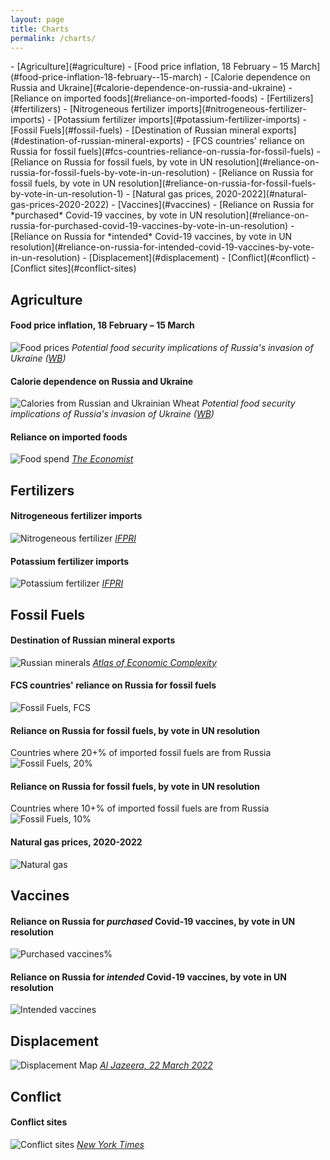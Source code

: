 ```yaml
---
layout: page
title: Charts
permalink: /charts/
---
```


<div class="toc" markdown="1">
- [Agriculture](#agriculture)
    - [Food price inflation, 18 February – 15 March](#food-price-inflation-18-february--15-march)
    - [Calorie dependence on Russia and Ukraine](#calorie-dependence-on-russia-and-ukraine)
    - [Reliance on imported foods](#reliance-on-imported-foods)
- [Fertilizers](#fertilizers)
    - [Nitrogeneous fertilizer imports](#nitrogeneous-fertilizer-imports)
    - [Potassium fertilizer imports](#potassium-fertilizer-imports)
- [Fossil Fuels](#fossil-fuels)
    - [Destination of Russian mineral exports](#destination-of-russian-mineral-exports)
    - [FCS countries' reliance on Russia for fossil fuels](#fcs-countries-reliance-on-russia-for-fossil-fuels)
    - [Reliance on Russia for fossil fuels, by vote in UN resolution](#reliance-on-russia-for-fossil-fuels-by-vote-in-un-resolution)
    - [Reliance on Russia for fossil fuels, by vote in UN resolution](#reliance-on-russia-for-fossil-fuels-by-vote-in-un-resolution-1)
    - [Natural gas prices, 2020-2022](#natural-gas-prices-2020-2022)
- [Vaccines](#vaccines)
    - [Reliance on Russia for *purchased* Covid-19 vaccines, by vote in UN resolution](#reliance-on-russia-for-purchased-covid-19-vaccines-by-vote-in-un-resolution)
    - [Reliance on Russia for *intended* Covid-19 vaccines, by vote in UN resolution](#reliance-on-russia-for-intended-covid-19-vaccines-by-vote-in-un-resolution)
- [Displacement](#displacement)
- [Conflict](#conflict)
    - [Conflict sites](#conflict-sites)
</div>

## Agriculture

#### Food price inflation, 18 February – 15 March
![Food prices](assets/img/ppt-food-price.png)
*Potential food security implications of Russia's invasion of Ukraine ([WB](https://worldbankgroup-my.sharepoint.com/:p:/r/personal/bnotkin_worldbank_org/Documents/Attachments/Food%20security%20implications%20of%20Russia%27s%20invasion%20of%20Ukraine-MvN3.pptx?d=wdfc94fdfbb7f4756937f603ce12ff01d&csf=1&web=1&e=60YlJn))*

#### Calorie dependence on Russia and Ukraine
![Calories from Russian and Ukrainian Wheat](assets/img/ppt-calories.png)
*Potential food security implications of Russia's invasion of Ukraine ([WB](https://worldbankgroup-my.sharepoint.com/:p:/r/personal/bnotkin_worldbank_org/Documents/Attachments/Food%20security%20implications%20of%20Russia%27s%20invasion%20of%20Ukraine-MvN3.pptx?d=wdfc94fdfbb7f4756937f603ce12ff01d&csf=1&web=1&e=60YlJn))*

#### Reliance on imported foods
![Food spend](assets/img/food-spend.png)
*[The Economist](https://www.economist.com/finance-and-economics/2022/03/12/war-in-ukraine-will-cripple-global-food-markets)*

## Fertilizers

#### Nitrogeneous fertilizer imports
![Nitrogeneous fertilizer](assets/img/ifpri-nitrogeneous-fertilizer.png)
*[IFPRI](https://www.ifpri.org/blog/how-will-russias-invasion-ukraine-affect-global-food-security)*

#### Potassium fertilizer imports
![Potassium fertilizer](assets/img/ifpri-potassium-fertilizer.png)
*[IFPRI](https://www.ifpri.org/blog/how-will-russias-invasion-ukraine-affect-global-food-security)*

## Fossil Fuels

#### Destination of Russian mineral exports
![Russian minerals](assets/img/atlas-economic-complexity-russia-petroleum.png)
*[Atlas of Economic Complexity](https://atlas.cid.harvard.edu/explore?country=186&product=undefined&year=2019&productClass=HS&target=Product&partner=undefined&startYear=undefined)*

#### FCS countries' reliance on Russia for fossil fuels
![Fossil Fuels, FCS](assets/img/ff-fcs.png)

#### Reliance on Russia for fossil fuels, by vote in UN resolution
Countries where 20+% of imported fossil fuels are from Russia
![Fossil Fuels, 20%](assets/img/ff-vote-20pct.png)

#### Reliance on Russia for fossil fuels, by vote in UN resolution
Countries where 10+% of imported fossil fuels are from Russia
![Fossil Fuels, 10%](assets/img/ff-vote-10pct.png)

#### Natural gas prices, 2020-2022
![Natural gas](assets/img/ifpri-natural-gas.png)

## Vaccines
#### Reliance on Russia for *purchased* Covid-19 vaccines, by vote in UN resolution
![Purchased vaccines%](assets/img/vax-purchase.png)

#### Reliance on Russia for *intended* Covid-19 vaccines, by vote in UN resolution
![Intended vaccines](assets/img/vax-intended.png)

## Displacement
![Displacement Map](assets/img/displacement-al-jazeera.png)
*[Al Jazeera, 22 March 2022](https://www.aljazeera.com/news/2022/2/28/russia-ukraine-crisis-in-maps-and-charts-live-news-interactive)*

## Conflict
#### Conflict sites
![Conflict sites](assets/img/nyt-conflicts.png)
*[New York Times](https://www.nytimes.com/interactive/2022/world/europe/ukraine-maps.html)*